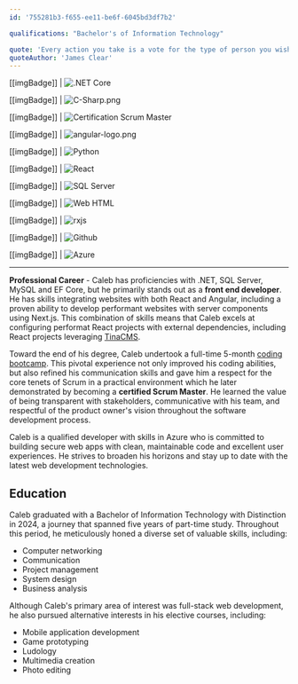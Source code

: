 ```yaml
---
id: '755281b3-f655-ee11-be6f-6045bd3df7b2'

qualifications: "Bachelor's of Information Technology"

quote: 'Every action you take is a vote for the type of person you wish to become'
quoteAuthor: 'James Clear'
---
```


[[imgBadge]]
| ![.NET Core](../badges/Developer-dotnet-core.png)

[[imgBadge]]
| ![C-Sharp.png](../badges/Developer-c-sharp.png)

[[imgBadge]]
| ![Certification Scrum Master](../badges/Certification-scrumalliance-master.png)

[[imgBadge]]
| ![angular-logo.png](../badges/Developer-c-plusplus.png)

[[imgBadge]]
| ![Python](../badges/Developer-python.png)

[[imgBadge]]
| ![React](../badges/Developer-react.png)

[[imgBadge]]
| ![SQL Server](../badges/Developer-sql-server.png)

[[imgBadge]]
| ![Web HTML](../badges/Designer-web-html5.png)

[[imgBadge]]
| ![rxjs](../badges/Developer-rxjs.png)

[[imgBadge]]
| ![Github](../badges/Developer-github.png)

[[imgBadge]]
| ![Azure](../badges/Certification-microsoft-azure-fundamentals.png)

---

**Professional Career** - 
Caleb has proficiencies with .NET, SQL Server, MySQL and EF Core, but he primarily stands out as a **front end developer**. He has skills integrating websites with both React and Angular, including a proven ability to develop performant websites with server components using Next.js. This combination of skills means that Caleb excels at configuring performat React projects with external dependencies, including React projects leveraging [TinaCMS](https://tina.io/about).

Toward the end of his degree, Caleb undertook a full-time 5-month [coding bootcamp](https://firebootcamp.com/). This pivotal experience not only improved his coding abilities, but also refined his communication skills and gave him a respect for the core tenets of Scrum in a practical environment which he later demonstrated by becoming a **certified Scrum Master**. He learned the value of being transparent with stakeholders, communicative with his team, and respectful of the product owner's vision throughout the software development process. 

Caleb is a qualified developer with skills in Azure who is committed to building secure web apps with clean, maintainable code and excellent user experiences. He strives to broaden his horizons and stay up to date with the latest web development technologies.

## Education

Caleb graduated with a Bachelor of Information Technology with Distinction in 2024, a journey that spanned five years of part-time study. Throughout this period, he meticulously honed a diverse set of valuable skills, including:

- Computer networking
- Communication
- Project management
- System design
- Business analysis

Although Caleb's primary area of interest was full-stack web development, he also pursued alternative interests in his elective courses, including:

- Mobile application development
- Game prototyping
- Ludology
- Multimedia creation
- Photo editing
